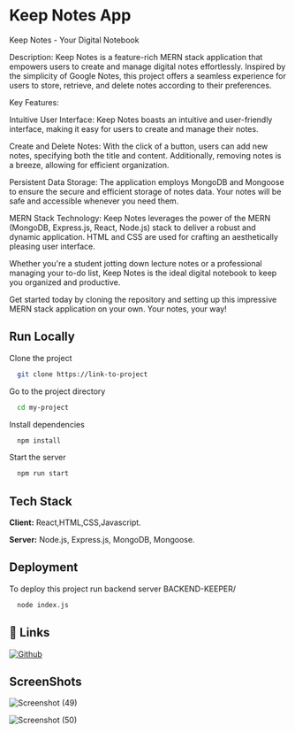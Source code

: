 
# Keep Notes App

Keep Notes - Your Digital Notebook

Description:
Keep Notes is a feature-rich MERN stack application that empowers users to create and manage digital notes effortlessly. Inspired by the simplicity of Google Notes, this project offers a seamless experience for users to store, retrieve, and delete notes according to their preferences.

Key Features:

Intuitive User Interface: Keep Notes boasts an intuitive and user-friendly interface, making it easy for users to create and manage their notes.

Create and Delete Notes: With the click of a button, users can add new notes, specifying both the title and content. Additionally, removing notes is a breeze, allowing for efficient organization.

Persistent Data Storage: The application employs MongoDB and Mongoose to ensure the secure and efficient storage of notes data. Your notes will be safe and accessible whenever you need them.

MERN Stack Technology: Keep Notes leverages the power of the MERN (MongoDB, Express.js, React, Node.js) stack to deliver a robust and dynamic application. HTML and CSS are used for crafting an aesthetically pleasing user interface.

Whether you're a student jotting down lecture notes or a professional managing your to-do list, Keep Notes is the ideal digital notebook to keep you organized and productive.

Get started today by cloning the repository and setting up this impressive MERN stack application on your own. Your notes, your way!


## Run Locally

Clone the project

```bash
  git clone https://link-to-project
```

Go to the project directory

```bash
  cd my-project
```

Install dependencies

```bash
  npm install
```

Start the server

```bash
  npm run start
```


## Tech Stack

**Client:** React,HTML,CSS,Javascript.

**Server:** Node.js, Express.js, MongoDB, Mongoose.


## Deployment

To deploy this project run backend server BACKEND-KEEPER/

```bash
  node index.js
```


## 🔗 Links
[![Github](https://img.shields.io/badge/my_portfolio-000?style=for-the-badge&logo=ko-fi&logoColor=white)](https://github.com/meh-work/)


## ScreenShots
![Screenshot (49)](https://github.com/meh-work/keeper-app/assets/134065583/1c6db206-7044-49ca-8b29-bcf0ff27b9e6)

![Screenshot (50)](https://github.com/meh-work/keeper-app/assets/134065583/a83c6e72-7e2a-4232-be5b-0ebd1e220a0a)

